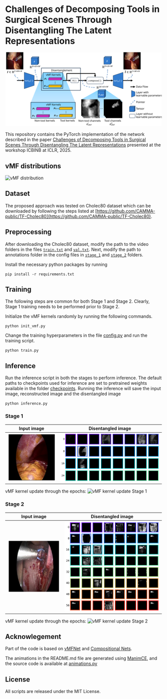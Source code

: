 # Challenges of Decomposing Tools in Surgical Scenes Through Disentangling The Latent Representations

<img src="assets/concept_figure.svg" />

This repository contains the PyTorch implementation of the network described in the paper [Challenges of Decomposing Tools in Surgical Scenes Through Disentangling The Latent Representations](https://openreview.net/forum?id=vwDshzzBrl&referrer=%5Bthe%20profile%20of%20Sai%20Lokesh%20Gorantla%5D(%2Fprofile%3Fid%3D~Sai_Lokesh_Gorantla1)) presented at the workshop ICBINB at ICLR, 2025.

## vMF distributions

![vMF distribution](assets/vMFDistributions.gif)

## Dataset
The proposed approach was tested on Cholec80 dataset which can be downloaded by following the steps listed at [https://github.com/CAMMA-public/TF-Cholec80](https://github.com/CAMMA-public/TF-Cholec80).

## Preprocessing
After downloading the Cholec80 dataset, modify the path to the video folders in the files [`train.txt`](data/train.txt) and [`val.txt`](data/val.txt). Next, modify the path to annotations folder in the config files in [`stage_1`](stage_1) and [`stage_2`](stage_2) folders.

Install the necessary python packages by running

```
pip install -r requirements.txt
```

## Training

The following steps are common for both Stage 1 and Stage 2. Clearly, Stage 1 training needs to be performed prior to Stage 2. 

Initialize the vMF kernels randomly by running the following commands.

```
python init_vmf.py
```

Change the training hyperparameters in the file [config.py](stage_1/config.py) and run the training script.

```
python train.py
```

## Inference

Run the inference script in both the stages to perform inference. The default paths to checkpoints used for inference are set to pretrained weights available in the folder [checkpoints](checkpoints). Running the inference will save the input image, reconstructed image and the disentangled image 

```
python inference.py
```

### Stage 1

| Input image | Disentangled image |
|---------|---------|
| ![Input image](assets/val_inp_img_5.png) | ![Disentangled image](assets/val_zvmf_5.png) |

vMF kernel update through the epochs:
![vMF kernel update Stage 1](assets/vMF_kernel_update_stage1.gif)

### Stage 2

| Input image | Disentangled image |
|---------|---------|
| ![Input image](assets/ch5_inp_img_tool_1.png) | ![Disentangled image](assets/vmf_tool1.png) |

vMF kernel update through the epochs:
![vMF kernel update Stage 2](assets/vMF_kernel_update_stage2.gif)

<!-- ### Progressive image reconstruction

![Reconstruction](assets/ch5_7_tool_grid.png) -->

## Acknowlegement
Part of the code is based on [vMFNet](https://github.com/vios-s/vMFNet) and [Compositional Nets](https://github.com/AdamKortylewski/CompositionalNets).

The animations in the README.md file are generated using [ManimCE](https://docs.manim.community/en/stable/), and the source code is available at [animations.py](assets/animations.py)

## License
All scripts are released under the MIT License.